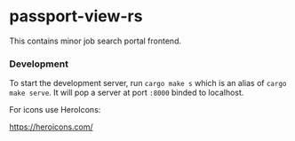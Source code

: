 # passport-view-rs

This contains minor job search portal frontend.

### Development

To start the development server, run `cargo make s` which is an alias of `cargo make serve`.
It will pop a server at port `:8000` binded to localhost.

For icons use HeroIcons:

https://heroicons.com/

